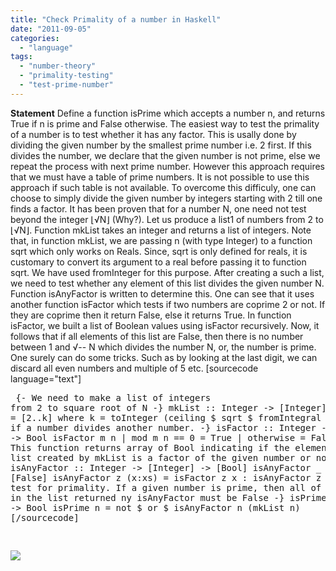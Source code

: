 ```yaml
---
title: "Check Primality of a number in Haskell"
date: "2011-09-05"
categories: 
  - "language"
tags: 
  - "number-theory"
  - "primality-testing"
  - "test-prime-number"
---
```


**Statement** Define a function isPrime which accepts a number n, and returns True if n is prime and False otherwise. The easiest way to test the primality of a number is to test whether it has any factor. This is usally done by dividing the given number by the smallest prime number i.e. 2 first. If this divides the number, we declare that the given number is not prime, else we repeat the process with next prime number. However this approach requires that we must have a table of prime numbers. It is not possible to use this approach if such table is not available. To overcome this difficuly, one can choose to simply divide the given number by integers starting with 2 till one finds a factor. It has been proven that for a number N, one need not test beyond the integer ⌊√N⌋ (Why?). Let us produce a list1 of numbers from 2 to ⌊√N⌋. Function mkList takes an integer and returns a list of integers. Note that, in function mkList, we are passing n (with type Integer) to a function sqrt which only works on Reals. Since, sqrt is only defined for reals, it is customary to convert its argument to a real before passing it to function sqrt. We have used fromInteger for this purpose. After creating a such a list, we need to test whether any element of this list divides the given number N. Function isAnyFactor is written to determine this. One can see that it uses another function isFactor which tests if two numbers are coprime 2 or not. If they are coprime then it return False, else it returns True. In function isFactor, we built a list of Boolean values using isFactor recursively. Now, it follows that if all elements of this list are False, then there is no number between 1 and √-- N which divides the number N, or, the number is prime. One surely can do some tricks. Such as by looking at the last digit, we can discard all even numbers and multiple of 5 etc. \[sourcecode language="text"\] <pre> {- We need to make a list of integers from 2 to square root of N -} mkList :: Integer -> \[Integer\] mkList n = \[2..k\] where k = toInteger (ceiling $ sqrt $ fromIntegral n ) {- Check if a number divides another number. -} isFactor :: Integer -> Integer -> Bool isFactor m n | mod m n == 0 = True | otherwise = False {- This function returns array of Bool indicating if the element from the list created by mkList is a factor of the given number or not. -} isAnyFactor :: Integer -> \[Integer\] -> \[Bool\] isAnyFactor \_ \[\] = \[False\] isAnyFactor z (x:xs) = isFactor z x : isAnyFactor z xs {- Now test for primality. If a given number is prime, then all of the elements in the list returned ny isAnyFactor must be False -} isPrime :: Integer -> Bool isPrime n = not $ or $ isAnyFactor n (mkList n) \[/sourcecode\]

![](http://img.zemanta.com/pixy.gif?x-id=816787f3-2f1c-8e3a-b454-918e814eb539)

